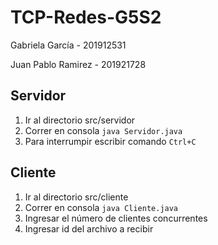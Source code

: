 # TCP-Redes-G5S2

Gabriela García - 201912531

Juan Pablo Ramirez - 201921728

## Servidor
1. Ir al directorio src/servidor
2. Correr en consola ```java Servidor.java```
3. Para interrumpir escribir comando ```Ctrl+C```

## Cliente
1. Ir al directorio src/cliente
2. Correr en consola ```java Cliente.java```
3. Ingresar el número de clientes concurrentes
3. Ingresar id del archivo a recibir
